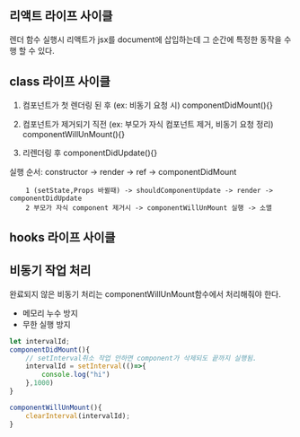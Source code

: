 ## 리액트 라이프 사이클

렌더 함수 실행시 리액트가 jsx를 document에 삽입하는데 그 순간에 특정한 동작을 수행 할 수 있다.

## class 라이프 사이클

1. 컴포넌트가 첫 렌더링 된 후 (ex: 비동기 요청 시)
   componentDidMount(){}

2. 컴포넌트가 제거되기 직전 (ex: 부모가 자식 컴포넌트 제거, 비동기 요청 정리)
   componentWillUnMount(){}

3. 리렌더링 후
   componentDidUpdate(){}

실행 순서: constructor -> render -> ref -> componentDidMount

        1 (setState,Props 바뀔때) -> shouldComponentUpdate -> render -> componentDidUpdate
        2 부모가 자식 component 제거시 -> componentWillUnMount 실행 -> 소멸

## hooks 라이프 사이클

## 비동기 작업 처리

완료되지 않은 비동기 처리는 componentWillUnMount함수에서 처리해줘야 한다.

-   메모리 누수 방지
-   무한 실행 방지

```javascript
let intervalId;
componentDidMount(){
    // setInterval취소 작업 안하면 component가 삭제되도 끝까지 실행됨.
    intervalId = setInterval(()=>{
        console.log("hi")
    },1000)
}

componentWillUnMount(){
    clearInterval(intervalId);
}
```
